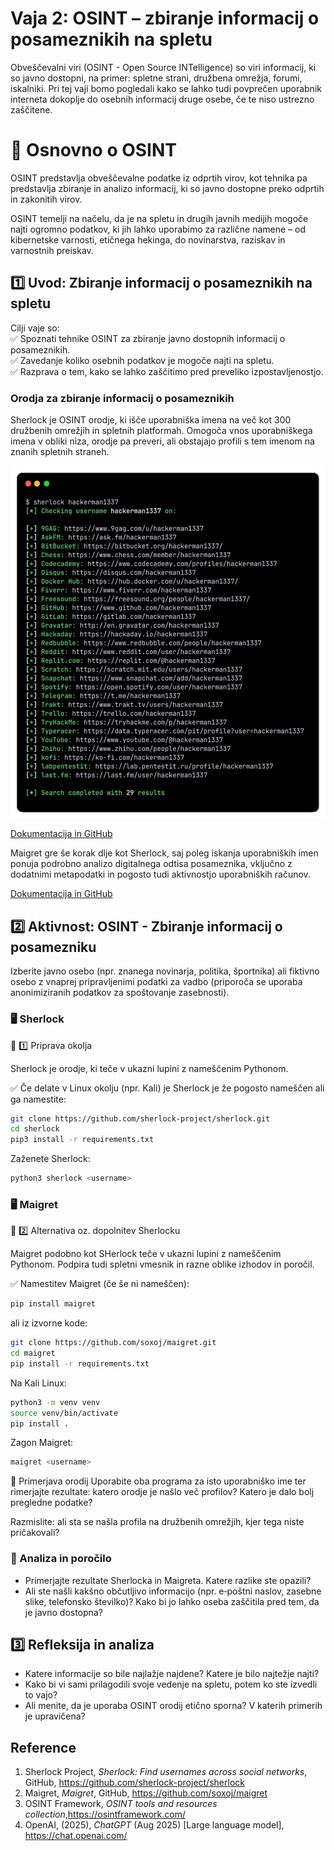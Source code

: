 # Vaja 2: OSINT – zbiranje informacij o posameznikih na spletu

Obveščevalni viri (OSINT - Open Source INTelligence) so viri informacij, ki so javno dostopni, na primer: spletne strani, družbena omrežja, forumi, iskalniki. Pri tej vaji bomo pogledali kako se lahko tudi povprečen uporabnik interneta dokoplje do osebnih informacij druge osebe, če te niso ustrezno zaščitene.

# 🧪 Osnovno o OSINT

OSINT predstavlja obveščevalne podatke iz odprtih virov, kot tehnika pa predstavlja zbiranje in analizo informacij, ki so javno dostopne preko odprtih in zakonitih virov.

OSINT temelji na načelu, da je na spletu in drugih javnih medijih mogoče najti ogromno podatkov, ki jih lahko uporabimo za različne namene – od kibernetske varnosti, etičnega hekinga, do novinarstva, raziskav in varnostnih preiskav.

## 1️⃣ Uvod: Zbiranje informacij o posameznikih na spletu

Cilji vaje so:  
✅ Spoznati tehnike OSINT za zbiranje javno dostopnih informacij o posameznikih.  
✅ Zavedanje koliko osebnih podatkov je mogoče najti na spletu.  
✅ Razprava o tem, kako se lahko zaščitimo pred preveliko izpostavljenostjo.  

### Orodja za zbiranje informacij o posameznikih

Sherlock je OSINT orodje, ki išče uporabniška imena na več kot 300 družbenih omrežjih in spletnih platformah. Omogoča vnos uporabniškega imena v obliki niza, orodje pa preveri, ali obstajajo profili s tem imenom na znanih spletnih straneh.

![Sherlock primer](https://github.com/sherlock-project/sherlock/raw/master/docs/images/demo.png)

[Dokumentacija in GitHub](https://github.com/sherlock-project/sherlock)

Maigret gre še korak dlje kot Sherlock, saj poleg iskanja uporabniških imen ponuja podrobno analizo digitalnega odtisa posameznika, vključno z dodatnimi metapodatki in pogosto tudi aktivnostjo uporabniških računov.

[Dokumentacija in GitHub](https://github.com/soxoj/maigret)


## 2️⃣ Aktivnost: OSINT - Zbiranje informacij o posamezniku

Izberite javno osebo (npr. znanega novinarja, politika, športnika) ali fiktivno osebo z vnaprej pripravljenimi podatki za vadbo (priporoča se uporaba anonimiziranih podatkov za spoštovanje zasebnosti).

### 🖥️ Sherlock

🔷 1️⃣ Priprava okolja

Sherlock je orodje, ki teče v ukazni lupini z nameščenim Pythonom.

✅ Če delate v Linux okolju (npr. Kali) je Sherlock je že pogosto nameščen ali ga namestite:

```bash
git clone https://github.com/sherlock-project/sherlock.git
cd sherlock
pip3 install -r requirements.txt
```

Zaženete Sherlock:

```bash
python3 sherlock <username>
```

### 🖥️ Maigret

🔷 2️⃣ Alternativa oz. dopolnitev Sherlocku

Maigret podobno kot SHerlock teče v ukazni lupini z nameščenim Pythonom. Podpira tudi spletni vmesnik in razne oblike izhodov in poročil.

✅ Namestitev Maigret (če še ni nameščen):
```bash
pip install maigret
```
ali iz izvorne kode:

```bash
git clone https://github.com/soxoj/maigret.git
cd maigret
pip install -r requirements.txt
```

Na Kali Linux: 
```bash
python3 -m venv venv
source venv/bin/activate
pip install .
```
Zagon Maigret: 

```bash
maigret <username>
```

🔷 Primerjava orodij
Uporabite oba programa za isto uporabniško ime ter rimerjajte rezultate: katero orodje je našlo več profilov? Katero je dalo bolj pregledne podatke?

Razmislite: ali sta se našla profila na družbenih omrežjih, kjer tega niste pričakovali?

### 📝 Analiza in poročilo

- Primerjajte rezultate Sherlocka in Maigreta. Katere razlike ste opazili? 
- Ali ste našli kakšno občutljivo informacijo (npr. e‑poštni naslov, zasebne slike, telefonsko številko)? Kako bi jo lahko oseba zaščitila pred tem, da je javno dostopna?

## 3️⃣ Refleksija in analiza

- Katere informacije so bile najlažje najdene? Katere je bilo najtežje najti?
- Kako bi vi sami prilagodili svoje vedenje na spletu, potem ko ste izvedli to vajo?
- Ali menite, da je uporaba OSINT orodij etično sporna? V katerih primerih je upravičena?

## Reference

1. Sherlock Project, *Sherlock: Find usernames across social networks*, GitHub, https://github.com/sherlock-project/sherlock 
2. Maigret,  *Maigret*, GitHub, https://github.com/soxoj/maigret
3. OSINT Framework, *OSINT tools and resources collection*,https://osintframework.com/  
4. OpenAI, (2025), *ChatGPT* (Aug 2025) [Large language model], https://chat.openai.com/
